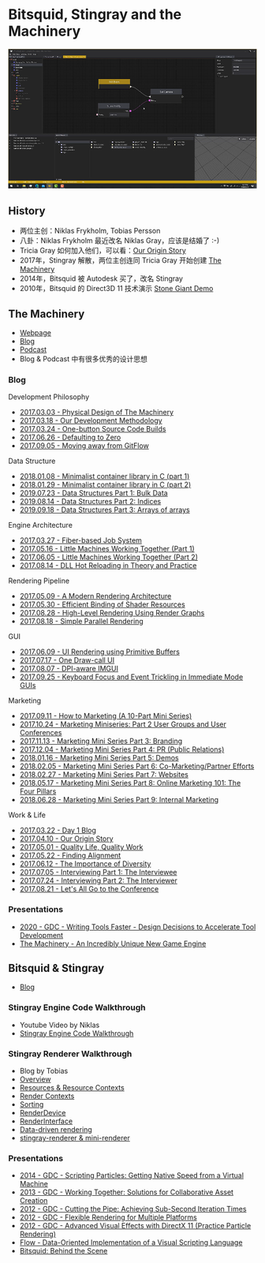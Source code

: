 # Bitsquid, Stingray and the Machinery

![](images/2020_11_02_bitsquid_stingray_and_the_machinery/editor.png)

## History

 * 两位主创：Niklas Frykholm, Tobias Persson
 * 八卦：Niklas Frykholm 最近改名 Niklas Gray，应该是结婚了 :-)
 * Tricia Gray 如何加入他们，可以看：[Our Origin Story][4]
 * 2017年，Stingray 解散，两位主创连同 Tricia Gray 开始创建 [The Machinery][3]
 * 2014年，Bitsquid 被 Autodesk 买了，改名 Stingray
 * 2010年，Bitsquid 的 Direct3D 11 技术演示 [Stone Giant Demo][2]

## The Machinery

 * [Webpage][3]
 * [Blog][6]
 * [Podcast][5]
 * Blog & Podcast 中有很多优秀的设计思想

### Blog

Development Philosophy

 * [2017.03.03 - Physical Design of The Machinery][26]
 * [2017.03.18 - Our Development Methodology][27]
 * [2017.03.24 - One-button Source Code Builds][28]
 * [2017.06.26 - Defaulting to Zero][42]
 * [2017.09.05 - Moving away from GitFlow][63]

Data Structure

 * [2018.01.08 - Minimalist container library in C (part 1)][46]
 * [2018.01.29 - Minimalist container library in C (part 2)][47]
 * [2019.07.23 - Data Structures Part 1: Bulk Data][43]
 * [2019.08.14 - Data Structures Part 2: Indices][44]
 * [2019.09.18 - Data Structures Part 3: Arrays of arrays][45]

Engine Architecture

 * [2017.03.27 - Fiber-based Job System][29]
 * [2017.05.16 - Little Machines Working Together (Part 1)][34]
 * [2017.06.05 - Little Machines Working Together (Part 2)][37]
 * [2017.08.14 - DLL Hot Reloading in Theory and Practice][59]

Rendering Pipeline

 * [2017.05.09 - A Modern Rendering Architecture][33]
 * [2017.05.30 - Efficient Binding of Shader Resources][36]
 * [2017.08.28 - High-Level Rendering Using Render Graphs][61]
 * [2017.08.18 - Simple Parallel Rendering][62]

GUI

 * [2017.06.09 - UI Rendering using Primitive Buffers][38]
 * [2017.07.17 - One Draw-call UI][40]
 * [2017.08.07 - DPI-aware IMGUI][41]
 * [2017.09.25 - Keyboard Focus and Event Trickling in Immediate Mode GUIs][64]

Marketing

 * [2017.09.11 - How to Marketing (A 10-Part Mini Series)][48]
 * [2017.10.24 - Marketing Miniseries: Part 2 User Groups and User Conferences][49]
 * [2017.11.13 - Marketing Mini Series Part 3: Branding][50]
 * [2017.12.04 - Marketing Mini Series Part 4: PR (Public Relations)][51]
 * [2018.01.16 - Marketing Mini Series Part 5: Demos][52]
 * [2018.02.05 - Marketing Mini Series Part 6: Co-Marketing/Partner Efforts][53]
 * [2018.02.27 - Marketing Mini Series Part 7: Websites][54]
 * [2018.05.17 - Marketing Mini Series Part 8: Online Marketing 101: The Four Pillars][55]
 * [2018.06.28 - Marketing Mini Series Part 9: Internal Marketing][56]

Work & Life

 * [2017.03.22 - Day 1 Blog][30]
 * [2017.04.10 - Our Origin Story][31]
 * [2017.05.01 - Quality Life, Quality Work][32]
 * [2017.05.22 - Finding Alignment][35]
 * [2017.06.12 - The Importance of Diversity][39]
 * [2017.07.05 - Interviewing Part 1: The Interviewee][57]
 * [2017.07.24 - Interviewing Part 2: The Interviewer][58]
 * [2017.08.21 - Let's All Go to the Conference][60]

### Presentations

 * [2020 - GDC - Writing Tools Faster - Design Decisions to Accelerate Tool Development][8]
 * [The Machinery - An Incredibly Unique New Game Engine][25]


## Bitsquid & Stingray

 * [Blog][7]

### Stingray Engine Code Walkthrough

 * Youtube Video by Niklas
 * [Stingray Engine Code Walkthrough][9]

### Stingray Renderer Walkthrough

 * Blog by Tobias
 * [Overview][10]
 * [Resources & Resource Contexts][11]
 * [Render Contexts][12]
 * [Sorting][13]
 * [RenderDevice][14]
 * [RenderInterface][15]
 * [Data-driven rendering][16]
 * [stingray-renderer & mini-renderer][17]

### Presentations

 * [2014 - GDC - Scripting Particles: Getting Native Speed from a Virtual Machine][22]
 * [2013 - GDC - Working Together: Solutions for Collaborative Asset Creation][21]
 * [2012 - GDC - Cutting the Pipe: Achieving Sub-Second Iteration Times][18]
 * [2012 - GDC - Flexible Rendering for Multiple Platforms][19]
 * [2012 - GDC - Advanced Visual Effects with DirectX 11 (Practice Particle Rendering)][23]
 * [Flow - Data-Oriented Implementation of a Visual Scripting Language][20]
 * [Bitsquid: Behind the Scene][24]


[1]:https://en.wikipedia.org/wiki/Bitsquid
[2]:https://www.nvidia.co.uk/coolstuff/demos#!/stone-giant
[3]:https://ourmachinery.com/
[4]:https://ourmachinery.com/post/our-origin-story/
[5]:https://open.spotify.com/show/4Vmkz8eEPZE5Gl8FxFqG3S
[6]:https://ourmachinery.com/post/
[7]:http://bitsquid.blogspot.com/
[8]:https://www.youtube.com/watch?v=yYq_dviv1B0
[9]:https://www.youtube.com/playlist?list=PLUxuJBZBzEdxzVpoBQY9agA8JUgNkeYSV
[10]:http://bitsquid.blogspot.com/2017/02/stingray-renderer-walkthrough-1-overview.html
[11]:http://bitsquid.blogspot.com/2017/02/stingray-renderer-walkthrough-2.html
[12]:http://bitsquid.blogspot.com/2017/02/stingray-renderer-walkthrough-3-render.html
[13]:http://bitsquid.blogspot.com/2017/02/stingray-renderer-walkthrough-4-sorting.html
[14]:http://bitsquid.blogspot.com/2017/02/stingray-renderer-walkthrough-5.html
[15]:http://bitsquid.blogspot.com/2017/02/stingray-renderer-walkthrough-6.html
[16]:http://bitsquid.blogspot.com/2017/03/stingray-renderer-walkthrough-7-data.html
[17]:http://bitsquid.blogspot.com/2017/03/stingray-renderer-walkthrough-8.html
[18]:https://www.gdcvault.com/play/1015558/Cutting-the-Pipe-Achieving-Sub
[19]:https://www.gdcvault.com/play/1015770/Flexible-Rendering-for-Multiple-Platforms
[20]:http://bitsquid.blogspot.com/2011/05/flow-data-oriented-implementation-of.html
[21]:https://www.gdcvault.com/play/1017738/Working-Together-Solutions-for-Collaborative
[22]:https://www.gdcvault.com/play/1020380/Scripting-Particles-Getting-Native-Speed
[23]:https://www.gdcvault.com/play/1015508/Advanced-Visual-Effects-with-DirectX
[24]:https://www.kth.se/social/upload/5289cb3ff276542440dd668c/bitsquid-behind-the-scenes.pdf
[25]:https://www.youtube.com/watch?v=fK8HeXMAziw
[26]:https://ourmachinery.com/post/physical-design/
[27]:https://ourmachinery.com/post/our-development-methodology/
[28]:https://ourmachinery.com/post/one-button-source-code-builds/
[29]:https://ourmachinery.com/post/fiber-based-job-system/
[30]:https://ourmachinery.com/post/day-1-blog/
[31]:https://ourmachinery.com/post/our-origin-story/
[32]:https://ourmachinery.com/post/quality-life-quality-work/
[33]:https://ourmachinery.com/post/a-modern-rendering-architecture/
[34]:https://ourmachinery.com/post/little-machines-working-together-part-1/
[35]:https://ourmachinery.com/post/finding-alignment/
[36]:https://ourmachinery.com/post/efficient-binding-of-shader-resources/
[37]:https://ourmachinery.com/post/little-machines-working-together-part-2/
[38]:https://ourmachinery.com/post/ui-rendering-using-primitive-buffers/
[39]:https://ourmachinery.com/post/the-importance-of-diversity/
[40]:https://ourmachinery.com/post/one-draw-call-ui/
[41]:https://ourmachinery.com/post/dpi-aware-imgui/
[42]:https://ourmachinery.com/post/defaulting-to-zero/
[43]:https://ourmachinery.com/post/data-structures-part-1-bulk-data/
[44]:https://ourmachinery.com/post/data-structures-part-2-indices/
[45]:https://ourmachinery.com/post/data-structures-part-3-arrays-of-arrays/
[46]:https://ourmachinery.com/post/minimalist-container-library-in-c-part-1/
[47]:https://ourmachinery.com/post/minimalist-container-library-in-c-part-2/
[48]:https://ourmachinery.com/post/how-to-marketing-events/
[49]:https://ourmachinery.com/post/marketing-miniseries-part-2-user-groups-and-user-conferences/
[50]:https://ourmachinery.com/post/marketing-mini-series-part-3-branding/
[51]:https://ourmachinery.com/post/marketing-mini-series-part-4-pr-public-relations/
[52]:https://ourmachinery.com/post/marketing-mini-series-part-5-demos/
[53]:https://ourmachinery.com/post/marketing-mini-series-part-6-co-marketing-partner-efforts/
[54]:https://ourmachinery.com/post/marketing-mini-series-part-7-websites/
[55]:https://ourmachinery.com/post/marketing-mini-series-part-8-online-marketing/
[56]:https://ourmachinery.com/post/marketing-mini-series-part-9-internal-marketing/
[57]:https://ourmachinery.com/post/interviewing-part-1-the-interviewee/
[58]:https://ourmachinery.com/post/interviewing-part-2-the-interviewer/
[59]:https://ourmachinery.com/post/dll-hot-reloading-in-theory-and-practice/
[60]:https://ourmachinery.com/post/lets-all-go-to-the-conference/
[61]:https://ourmachinery.com/post/high-level-rendering-using-render-graphs/
[62]:https://ourmachinery.com/post/simple-parallel-rendering/
[63]:https://ourmachinery.com/post/moving-away-from-git-flow/
[64]:https://ourmachinery.com/post/keyboard-focus-and-event-trickling-in-immediate-mode-guis/
